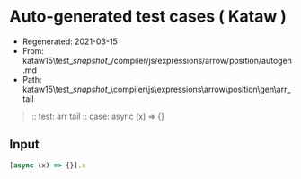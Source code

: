 # Auto-generated test cases ( Kataw )
- Regenerated: 2021-03-15
- From: kataw15\test\__snapshot__/compiler/js/expressions/arrow/position/autogen.md
- Path: kataw15\test\__snapshot__\compiler\js\expressions\arrow\position\gen\arr_tail
> :: test: arr tail
> :: case: async (x) => {}
## Input

`````js
[async (x) => {}].x
`````
